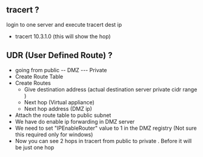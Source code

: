 tracert ? 
----------------------------------------------------------------------------
login to one server and execute tracert dest ip
- tracert 10.3.1.0 (this will show the hop)

UDR (User Defined Route) ? 
----------------------------------------------------------------------------
- going from public -- DMZ --- Private 
- Create Route Table 
- Create Routes 
    - Give destination address (actual destination server private cidr range )
    -  Next hop (Virtual appliance)
    - Next hop address (DMZ ip)
- Attach the route table to public subnet 
- We have do enable ip forwarding in DMZ server 
- We need to set "IPEnableRouter" value to 1 in the DMZ registry (Not sure this required only for windows)
- Now you can see 2 hops in tracert from public to private . Before it will be just one hop 